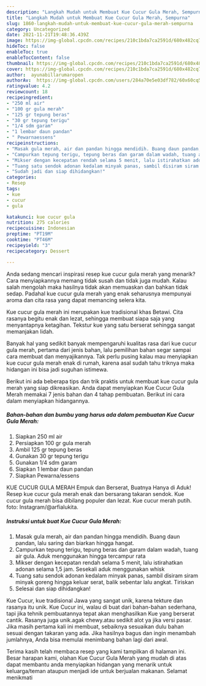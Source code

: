 ```yaml
---
description: "Langkah Mudah untuk Membuat Kue Cucur Gula Merah, Sempurna"
title: "Langkah Mudah untuk Membuat Kue Cucur Gula Merah, Sempurna"
slug: 1860-langkah-mudah-untuk-membuat-kue-cucur-gula-merah-sempurna
category: Uncategorized
date: 2021-11-21T19:48:36.439Z
image: https://img-global.cpcdn.com/recipes/210c1bda7ca2591d/680x482cq70/kue-cucur-gula-merah-foto-resep-utama.jpg
hideToc: false
enableToc: true
enableTocContent: false
thumbnail: https://img-global.cpcdn.com/recipes/210c1bda7ca2591d/680x482cq70/kue-cucur-gula-merah-foto-resep-utama.jpg
cover: https://img-global.cpcdn.com/recipes/210c1bda7ca2591d/680x482cq70/kue-cucur-gula-merah-foto-resep-utama.jpg
author:  ayunabillarumaropen
authorAv:  https://img-global.cpcdn.com/users/284a70e5e03df782/60x60cq50/avatar.jpg
ratingvalue: 4.2
reviewcount: 18
recipeingredient:
- "250 ml air"
- "100 gr gula merah"
- "125 gr tepung beras"
- "30 gr tepung terigu"
- "1/4 sdm garam"
- "1 lembar daun pandan"
- " Pewarnaessens"
recipeinstructions:
- "Masak gula merah, air dan pandan hingga mendidih. Buang daun pandan, lalu saring dan biarkan hingga hangat."
- "Campurkan tepung terigu, tepung beras dan garam dalam wadah, tuang air gula. Aduk menggunakan hingga tercampur rata"
- "Mikser dengan kecepatan rendah selama 5 menit, lalu istirahatkan adonan selama 1,5 jam. Sesekali aduk menggunakan whisk"
- "Tuang satu sendok adonan kedalam minyak panas, sambil disiram siram minyak goreng hingga keluar serat, balik sebentar lalu angkat. Tiriskan"
- "Sudah jadi dan siap dihidangkan!"
categories:
- Resep
tags:
- kue
- cucur
- gula

katakunci: kue cucur gula 
nutrition: 275 calories
recipecuisine: Indonesian
preptime: "PT19M"
cooktime: "PT46M"
recipeyield: "3"
recipecategory: Dessert

---
```



Anda sedang mencari inspirasi resep kue cucur gula merah yang menarik? Cara menyiapkannya memang tidak susah dan tidak juga mudah. Kalau salah mengolah maka hasilnya tidak akan memuaskan dan bahkan tidak sedap. Padahal kue cucur gula merah yang enak seharusnya mempunyai aroma dan cita rasa yang dapat memancing selera kita.


Kue cucur gula merah ini merupakan kue tradisional khas Betawi. Cita rasanya begitu enak dan lezat, sehingga membuat siapa saja yang menyantapnya ketagihan. Tekstur kue yang satu berserat sehingga sangat memanjakan lidah.

Banyak hal yang sedikit banyak mempengaruhi kualitas rasa dari kue cucur gula merah, pertama dari jenis bahan, lalu pemilihan bahan segar sampai cara membuat dan menyajikannya. Tak perlu pusing kalau mau menyiapkan kue cucur gula merah enak di rumah, karena asal sudah tahu triknya maka hidangan ini bisa jadi suguhan istimewa.


Berikut ini ada beberapa tips dan trik praktis untuk membuat kue cucur gula merah yang siap dikreasikan. Anda dapat menyiapkan Kue Cucur Gula Merah memakai 7 jenis bahan dan 4 tahap pembuatan. Berikut ini cara dalam menyiapkan hidangannya.

<!--inarticleads1-->

##### Bahan-bahan dan bumbu yang harus ada dalam pembuatan Kue Cucur Gula Merah:

1. Siapkan 250 ml air
1. Persiapkan 100 gr gula merah
1. Ambil 125 gr tepung beras
1. Gunakan 30 gr tepung terigu
1. Gunakan 1/4 sdm garam
1. Siapkan 1 lembar daun pandan
1. Siapkan  Pewarna/essens


KUE CUCUR GULA MERAH Empuk dan Berserat, Buatnya Hanya di Aduk! Resep kue cucur gula merah enak dan bersarang takaran sendok. Kue cucur gula merah bisa dibilang populer dan lezat. Kue cucur merah putih. foto: Instagram/@arfialukita. 

<!--inarticleads2-->

##### Instruksi untuk buat Kue Cucur Gula Merah:

1. Masak gula merah, air dan pandan hingga mendidih. Buang daun pandan, lalu saring dan biarkan hingga hangat.
1. Campurkan tepung terigu, tepung beras dan garam dalam wadah, tuang air gula. Aduk menggunakan hingga tercampur rata
1. Mikser dengan kecepatan rendah selama 5 menit, lalu istirahatkan adonan selama 1,5 jam. Sesekali aduk menggunakan whisk
1. Tuang satu sendok adonan kedalam minyak panas, sambil disiram siram minyak goreng hingga keluar serat, balik sebentar lalu angkat. Tiriskan
1. Selesai dan siap dihidangkan!

Kue Cucur, kue tradisional Jawa yang sangat unik, karena tekture dan rasanya itu unik. Kue Cucur ini, walau di buat dari bahan-bahan sederhana, tapi jika tehnik pembuatannya tepat akan menghasilkan Kue yang berserat cantik. Rasanya juga unik.agak chewy.atau sedikit alot ya jika versi pasar. Jika masih pertama kali ini membuat, sebaiknya sesuaikan dulu bahan sesuai dengan takaran yang ada. Jika hasilnya bagus dan ingin menambah jumlahnya, Anda bisa memulai menimbang bahan lagi dari awal. 

Terima kasih telah membaca resep yang kami tampilkan di halaman ini. Besar harapan kami, olahan Kue Cucur Gula Merah yang mudah di atas dapat membantu anda menyiapkan hidangan yang menarik untuk keluarga/teman ataupun menjadi ide untuk berjualan makanan. Selamat menikmati
